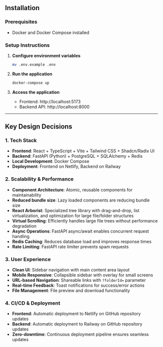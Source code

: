 ## Installation

### Prerequisites
- Docker and Docker Compose installed

### Setup Instructions

1. **Configure environment variables**
   ```bash
   mv .env.example .env
   ```

2. **Run the application**
   ```bash
   docker-compose up
   ```

3. **Access the application**
   - Frontend: http://localhost:5173
   - Backend API: http://localhost:8000

---

## Key Design Decisions

### 1. Tech Stack
- **Frontend**: React + TypeScript + Vite + Tailwind CSS + Shadcn/Radix UI
- **Backend**: FastAPI (Python) + PostgreSQL + SQLAlchemy + Redis
- **Local Development**: Docker Compose
- **Deployment**: Frontend on Netlify, Backend on Railway

### 2. Scalability & Performance
- **Component Architecture**: Atomic, reusable components for maintainability
- **Reduced bundle size**: Lazy loaded components are reducing bundle size
- **React Arborist**: Specialized tree library with drag-and-drop, list virtualization, and optimization for large file/folder structures
- **Virtual Scrolling**: Efficiently handles large file trees without performance degradation
- **Async Operations**: FastAPI async/await enables concurrent request handling
- **Redis Caching**: Reduces database load and improves response times
- **Rate Limiting**: FastAPI rate limiter prevents spam requests

### 3. User Experience
- **Clean UI**: Sidebar navigation with main content area layout
- **Mobile Responsive**: Collapsible sidebar with overlay for small screens
- **URL-based Navigation**: Shareable links with `?folderId=` parameter
- **Real-time Feedback**: Toast notifications for success/error actions
- **File Management**: File preview and download functionality

### 4. CI/CD & Deployment
- **Frontend**: Automatic deployment to Netlify on GitHub repository updates
- **Backend**: Automatic deployment to Railway on GitHub repository updates
- **Zero-downtime**: Continuous deployment pipeline ensures seamless updates